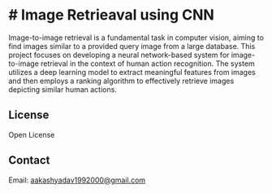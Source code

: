 # # Image Retrieaval using CNN

Image-to-image retrieval is a fundamental task in computer vision, aiming to find images similar to a provided query image from a large database. This project focuses on developing a neural network-based system for image-to-image retrieval in the context of human action recognition. The system utilizes a deep learning model to extract meaningful features from images and then employs a ranking algorithm to effectively retrieve images depicting similar human actions.

## License

Open License

## Contact

Email: [aakashyadav1992000@gmail.com](mailto:aakashyadav1992000@gmail.com)
